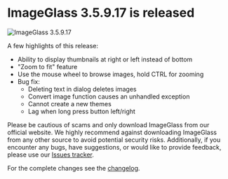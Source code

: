 # ImageGlass 3.5.9.17 is released

![ImageGlass 3.5.9.17](https://cloud.githubusercontent.com/assets/3154213/18590815/d5831304-7c62-11e6-8946-5ef31dea1f0b.png)


A few highlights of this release:

- Ability to display thumbnails at right or left instead of bottom
- "Zoom to fit" feature
- Use the mouse wheel to browse images, hold CTRL for zooming
- Bug fix:
  + Deleting text in dialog deletes images
  + Convert image function causes an unhandled exception
  + Cannot create a new themes
  + Lag when long press button left/right

Please be cautious of scams and only download ImageGlass from our official website. We highly recommend against downloading ImageGlass from any other source to avoid potential security risks. Additionally, if you encounter any bugs, have suggestions, or would like to provide feedback, please use our [Issues tracker](https://github.com/d2phap/ImageGlass/issues).

For the complete changes see the [changelog](https://github.com/d2phap/ImageGlass/releases/tag/3.5.9.17).
